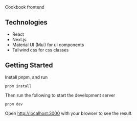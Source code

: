 Cookbook frontend

## Technologies
* React
* Next.js
* Material UI (Mui) for ui components
* Tailwind css for css classes

## Getting Started

Install pnpm, and run

```
pnpm install
```

Then run the following to start the development server

```
pnpm dev
```

Open [http://localhost:3000](http://localhost:3000) with your browser to see the result.

